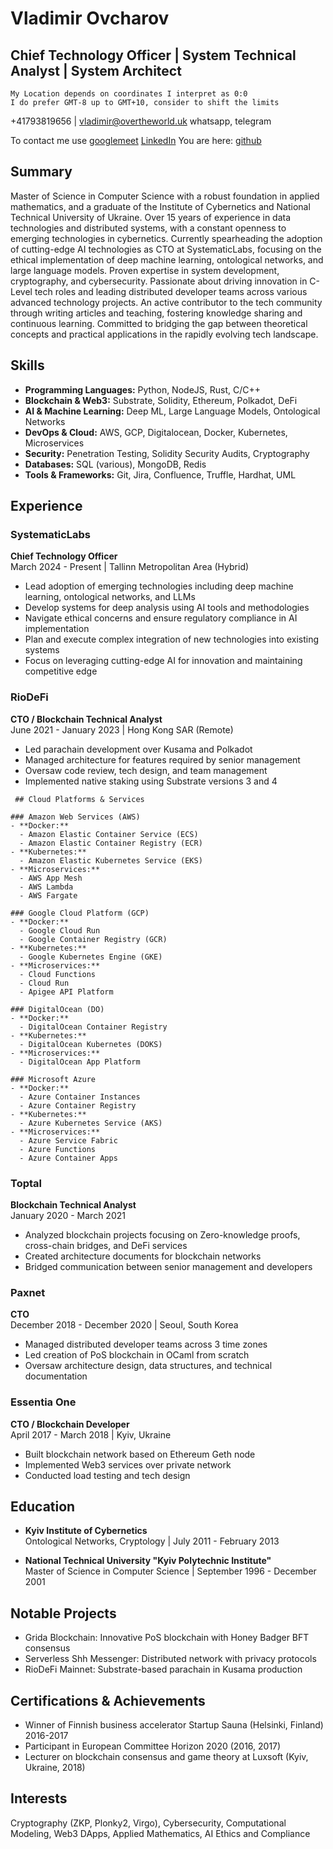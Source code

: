 # Vladimir Ovcharov

## Chief Technology Officer | System Technical Analyst | System Architect

```
My Location depends on coordinates I interpret as 0:0
I do prefer GMT-8 up to GMT+10, consider to shift the limits
```
+41793819656   | vladimir@overtheworld.uk
whatsapp, telegram 

To contact me use [googlemeet](bold.enough41@gmail.com)
[LinkedIn](https://www.linkedin.com/in/volodymyrovcharov/)
You are here: [github](https://github.com/vladimirovertheworld/sturdy-barnacle/edit/main/README.md)

## Summary

Master of Science in Computer Science with a robust foundation in applied mathematics, and a graduate of the Institute of Cybernetics and National Technical University of Ukraine. Over 15 years of experience in data technologies and distributed systems, with a constant openness to emerging technologies in cybernetics. Currently spearheading the adoption of cutting-edge AI technologies as CTO at SystematicLabs, focusing on the ethical implementation of deep machine learning, ontological networks, and large language models. Proven expertise in system development, cryptography, and cybersecurity. Passionate about driving innovation in C-Level tech roles and leading distributed developer teams across various advanced technology projects. An active contributor to the tech community through writing articles and teaching, fostering knowledge sharing and continuous learning. Committed to bridging the gap between theoretical concepts and practical applications in the rapidly evolving tech landscape.

## Skills

- **Programming Languages:** Python, NodeJS, Rust, C/C++
- **Blockchain & Web3:** Substrate, Solidity, Ethereum, Polkadot, DeFi
- **AI & Machine Learning:** Deep ML, Large Language Models, Ontological Networks
- **DevOps & Cloud:** AWS, GCP, Digitalocean, Docker, Kubernetes, Microservices
- **Security:** Penetration Testing, Solidity Security Audits, Cryptography
- **Databases:** SQL (various), MongoDB, Redis
- **Tools & Frameworks:** Git, Jira, Confluence, Truffle, Hardhat, UML

## Experience

### SystematicLabs
**Chief Technology Officer**  
March 2024 - Present | Tallinn Metropolitan Area (Hybrid)

- Lead adoption of emerging technologies including deep machine learning, ontological networks, and LLMs
- Develop systems for deep analysis using AI tools and methodologies
- Navigate ethical concerns and ensure regulatory compliance in AI implementation
- Plan and execute complex integration of new technologies into existing systems
- Focus on leveraging cutting-edge AI for innovation and maintaining competitive edge

### RioDeFi
**CTO / Blockchain Technical Analyst**  
June 2021 - January 2023 | Hong Kong SAR (Remote)

- Led parachain development over Kusama and Polkadot
- Managed architecture for features required by senior management
- Oversaw code review, tech design, and team management
- Implemented native staking using Substrate versions 3 and 4

```
 ## Cloud Platforms & Services

### Amazon Web Services (AWS)
- **Docker:** 
  - Amazon Elastic Container Service (ECS)
  - Amazon Elastic Container Registry (ECR)
- **Kubernetes:** 
  - Amazon Elastic Kubernetes Service (EKS)
- **Microservices:** 
  - AWS App Mesh
  - AWS Lambda
  - AWS Fargate

### Google Cloud Platform (GCP)
- **Docker:** 
  - Google Cloud Run
  - Google Container Registry (GCR)
- **Kubernetes:** 
  - Google Kubernetes Engine (GKE)
- **Microservices:** 
  - Cloud Functions
  - Cloud Run
  - Apigee API Platform

### DigitalOcean (DO)
- **Docker:** 
  - DigitalOcean Container Registry
- **Kubernetes:** 
  - DigitalOcean Kubernetes (DOKS)
- **Microservices:** 
  - DigitalOcean App Platform

### Microsoft Azure
- **Docker:** 
  - Azure Container Instances
  - Azure Container Registry
- **Kubernetes:** 
  - Azure Kubernetes Service (AKS)
- **Microservices:** 
  - Azure Service Fabric
  - Azure Functions
  - Azure Container Apps
```


### Toptal
**Blockchain Technical Analyst**  
January 2020 - March 2021

- Analyzed blockchain projects focusing on Zero-knowledge proofs, cross-chain bridges, and DeFi services
- Created architecture documents for blockchain networks
- Bridged communication between senior management and developers

### Paxnet
**CTO**  
December 2018 - December 2020 | Seoul, South Korea

- Managed distributed developer teams across 3 time zones
- Led creation of PoS blockchain in OCaml from scratch
- Oversaw architecture design, data structures, and technical documentation

### Essentia One
**CTO / Blockchain Developer**  
April 2017 - March 2018 | Kyiv, Ukraine

- Built blockchain network based on Ethereum Geth node
- Implemented Web3 services over private network
- Conducted load testing and tech design

## Education

- **Kyiv Institute of Cybernetics**  
  Ontological Networks, Cryptology | July 2011 - February 2013

- **National Technical University "Kyiv Polytechnic Institute"**  
  Master of Science in Computer Science | September 1996 - December 2001

## Notable Projects

- Grida Blockchain: Innovative PoS blockchain with Honey Badger BFT consensus
- Serverless Shh Messenger: Distributed network with privacy protocols
- RioDeFi Mainnet: Substrate-based parachain in Kusama production

## Certifications & Achievements

- Winner of Finnish business accelerator Startup Sauna (Helsinki, Finland) 2016-2017
- Participant in European Committee Horizon 2020 (2016, 2017)
- Lecturer on blockchain consensus and game theory at Luxsoft (Kyiv, Ukraine, 2018)

## Interests

Cryptography (ZKP, Plonky2, Virgo), Cybersecurity, Computational Modeling, Web3 DApps, Applied Mathematics, AI Ethics and Compliance

